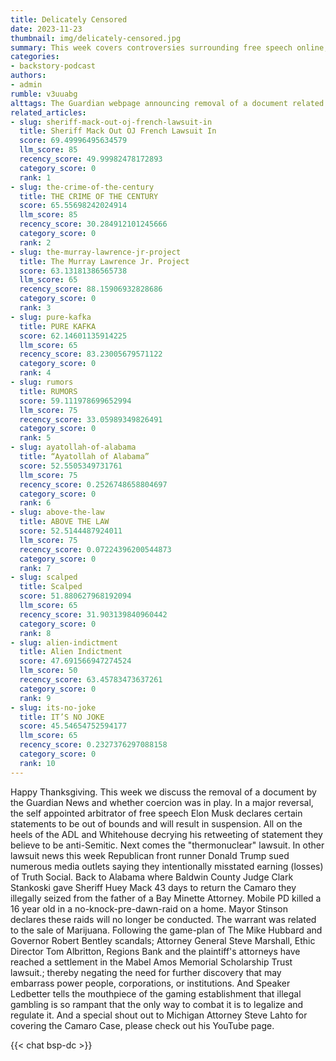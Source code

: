 ```yaml
---
title: Delicately Censored
date: 2023-11-23
thumbnail: img/delicately-censored.jpg
summary: This week covers controversies surrounding free speech online, with Elon Musk removing content and lawsuits targeting media outlets. It also details legal developments in Alabama, including a car seizure and a lawsuit settlement.
categories:
- backstory-podcast
authors:
- admin
rumble: v3uuabg
alttags: The Guardian webpage announcing removal of a document related to Osama bin Laden’s letter, sparking free speech debate
related_articles:
- slug: sheriff-mack-out-oj-french-lawsuit-in
  title: Sheriff Mack Out OJ French Lawsuit In
  score: 69.49996495634579
  llm_score: 85
  recency_score: 49.99982478172893
  category_score: 0
  rank: 1
- slug: the-crime-of-the-century
  title: THE CRIME OF THE CENTURY
  score: 65.55698242024914
  llm_score: 85
  recency_score: 30.284912101245666
  category_score: 0
  rank: 2
- slug: the-murray-lawrence-jr-project
  title: The Murray Lawrence Jr. Project
  score: 63.13181386565738
  llm_score: 65
  recency_score: 88.15906932828686
  category_score: 0
  rank: 3
- slug: pure-kafka
  title: PURE KAFKA
  score: 62.14601135914225
  llm_score: 65
  recency_score: 83.23005679571122
  category_score: 0
  rank: 4
- slug: rumors
  title: RUMORS
  score: 59.111978699652994
  llm_score: 75
  recency_score: 33.05989349826491
  category_score: 0
  rank: 5
- slug: ayatollah-of-alabama
  title: “Ayatollah of Alabama”
  score: 52.5505349731761
  llm_score: 75
  recency_score: 0.2526748658804697
  category_score: 0
  rank: 6
- slug: above-the-law
  title: ABOVE THE LAW
  score: 52.5144487924011
  llm_score: 75
  recency_score: 0.07224396200544873
  category_score: 0
  rank: 7
- slug: scalped
  title: Scalped
  score: 51.880627968192094
  llm_score: 65
  recency_score: 31.903139840960442
  category_score: 0
  rank: 8
- slug: alien-indictment
  title: Alien Indictment
  score: 47.691566947274524
  llm_score: 50
  recency_score: 63.45783473637261
  category_score: 0
  rank: 9
- slug: its-no-joke
  title: IT’S NO JOKE
  score: 45.54654752594177
  llm_score: 65
  recency_score: 0.2327376297088158
  category_score: 0
  rank: 10
---
```

Happy Thanksgiving. This week we discuss the removal of a document by the Guardian News and whether coercion was in play. In a major reversal, the self appointed arbitrator of free speech Elon Musk declares certain statements to be out of bounds and will result in suspension. All on the heels of the ADL and Whitehouse decrying his retweeting of statement they believe to be anti-Semitic. Next comes the "thermonuclear" lawsuit. In other lawsuit news this week Republican front runner Donald Trump sued numerous media outlets saying they intentionally misstated earning (losses) of Truth Social. Back to Alabama where Baldwin County Judge Clark Stankoski gave Sheriff Huey Mack 43 days to return the Camaro they illegally seized from the father of a Bay Minette Attorney. Mobile PD killed a 16 year old in a no-knock-pre-dawn-raid on a home. Mayor Stinson declares these raids will no longer be conducted. The warrant was related to the sale of Marijuana. Following the game-plan of The Mike Hubbard and Governor Robert Bentley scandals; Attorney General Steve Marshall, Ethic Director Tom Albritton, Regions Bank and the plaintiff's attorneys have reached a settlement in the Mabel Amos Memorial Scholarship Trust lawsuit.; thereby negating the need for further discovery that may embarrass power people, corporations, or institutions. And Speaker Ledbetter tells the mouthpiece of the gaming establishment that illegal gambling is so rampant that the only way to combat it is to legalize and regulate it. And a special shout out to Michigan Attorney Steve Lahto for covering the Camaro Case, please check out his YouTube page.


{{< chat bsp-dc >}}
